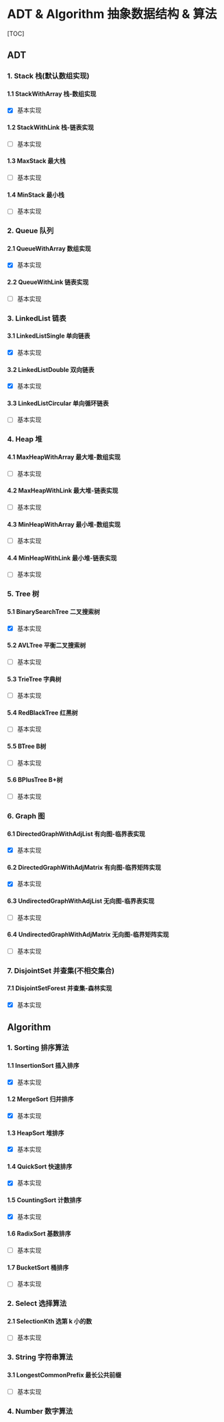 # ADT & Algorithm 抽象数据结构 & 算法

[TOC]

## ADT

### 1. Stack 栈(默认数组实现)

#### 1.1 StackWithArray 栈-数组实现

- [x] 基本实现

#### 1.2 StackWithLink 栈-链表实现

- [ ] 基本实现

#### 1.3 MaxStack 最大栈

- [ ] 基本实现

#### 1.4 MinStack 最小栈

- [ ] 基本实现

### 2. Queue 队列

#### 2.1 QueueWithArray 数组实现

- [x] 基本实现

#### 2.2 QueueWithLink 链表实现

- [ ] 基本实现

### 3. LinkedList 链表

#### 3.1 LinkedListSingle 单向链表

- [x] 基本实现

#### 3.2 LinkedListDouble 双向链表

- [x] 基本实现

#### 3.3 LinkedListCircular 单向循环链表

- [ ] 基本实现

### 4. Heap 堆

#### 4.1 MaxHeapWithArray 最大堆-数组实现

- [ ] 基本实现

#### 4.2 MaxHeapWithLink 最大堆-链表实现

- [ ] 基本实现

#### 4.3 MinHeapWithArray 最小堆-数组实现

- [ ] 基本实现

#### 4.4 MinHeapWithLink 最小堆-链表实现

- [ ] 基本实现

### 5. Tree 树

#### 5.1 BinarySearchTree 二叉搜索树

- [x] 基本实现

#### 5.2 AVLTree 平衡二叉搜索树

- [ ] 基本实现

#### 5.3 TrieTree 字典树

- [ ] 基本实现

#### 5.4 RedBlackTree 红黑树

- [ ] 基本实现

#### 5.5 BTree B树

- [ ] 基本实现

#### 5.6 BPlusTree B+树

- [ ] 基本实现

### 6. Graph 图

#### 6.1 DirectedGraphWithAdjList 有向图-临界表实现

- [x] 基本实现

#### 6.2 DirectedGraphWithAdjMatrix 有向图-临界矩阵实现

- [x] 基本实现

#### 6.3 UndirectedGraphWithAdjList 无向图-临界表实现

- [ ] 基本实现

#### 6.4 UndirectedGraphWithAdjMatrix 无向图-临界矩阵实现

- [ ] 基本实现

### 7. DisjointSet 并查集(不相交集合)

#### 7.1 DisjointSetForest 并查集-森林实现

- [x] 基本实现

## Algorithm

### 1. Sorting 排序算法

#### 1.1 InsertionSort 插入排序

- [x] 基本实现

#### 1.2 MergeSort 归并排序

- [x] 基本实现

#### 1.3 HeapSort 堆排序

- [x] 基本实现

#### 1.4 QuickSort 快速排序

- [x] 基本实现

#### 1.5 CountingSort 计数排序

- [x] 基本实现

#### 1.6 RadixSort 基数排序

- [ ] 基本实现

#### 1.7 BucketSort 桶排序

- [ ] 基本实现

### 2. Select 选择算法

#### 2.1 SelectionKth 选第 k 小的数

- [ ] 基本实现

### 3. String 字符串算法

#### 3.1 LongestCommonPrefix 最长公共前缀

- [ ] 基本实现

### 4. Number 数字算法
